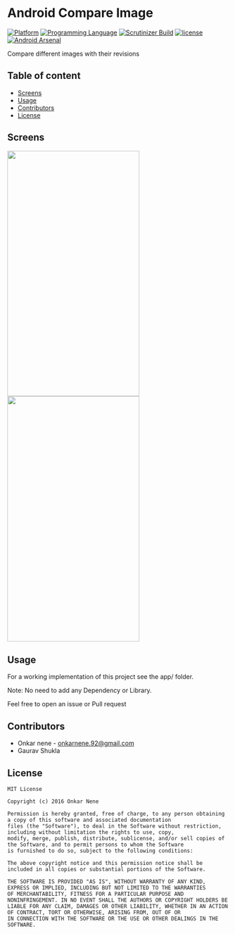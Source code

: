 # Android Compare Image

[![Platform](https://img.shields.io/badge/platform-android-yellow.svg)]()
[![Programming Language](https://img.shields.io/badge/language-java-orange.svg)]()
[![Scrutinizer Build](https://img.shields.io/scrutinizer/build/g/filp/whoops.svg?maxAge=2592000)]()
[![license](https://img.shields.io/github/license/mashape/apistatus.svg?maxAge=2592000)](/LICENSE.md)
[![Android Arsenal](https://img.shields.io/badge/Android%20Arsenal-CompareImage-green.svg?style=true)](https://android-arsenal.com/details/1/4259)

Compare different images with their revisions

## Table of content
- [Screens](#screens)
- [Usage](#usage)
- [Contributors](#contributors)
- [License](#license)

## Screens

<img src="https://raw.github.com/Onkarn92/CompareImage/master/screens/screen1.gif" width="300" height="557">  <img src="https://raw.github.com/Onkarn92/CompareImage/master/screens/screen2.gif" width="300" height="557">

## Usage

For a working implementation of this project see the app/ folder.

Note: No need to add any Dependency or Library.

Feel free to open an issue or Pull request

## Contributors

* Onkar nene - onkarnene.92@gmail.com
* Gaurav Shukla

## License

```
MIT License

Copyright (c) 2016 Onkar Nene

Permission is hereby granted, free of charge, to any person obtaining a copy of this software and associated documentation
files (the "Software"), to deal in the Software without restriction, including without limitation the rights to use, copy,
modify, merge, publish, distribute, sublicense, and/or sell copies of the Software, and to permit persons to whom the Software
is furnished to do so, subject to the following conditions:

The above copyright notice and this permission notice shall be included in all copies or substantial portions of the Software.

THE SOFTWARE IS PROVIDED "AS IS", WITHOUT WARRANTY OF ANY KIND, EXPRESS OR IMPLIED, INCLUDING BUT NOT LIMITED TO THE WARRANTIES
OF MERCHANTABILITY, FITNESS FOR A PARTICULAR PURPOSE AND NONINFRINGEMENT. IN NO EVENT SHALL THE AUTHORS OR COPYRIGHT HOLDERS BE
LIABLE FOR ANY CLAIM, DAMAGES OR OTHER LIABILITY, WHETHER IN AN ACTION OF CONTRACT, TORT OR OTHERWISE, ARISING FROM, OUT OF OR
IN CONNECTION WITH THE SOFTWARE OR THE USE OR OTHER DEALINGS IN THE SOFTWARE.
```

